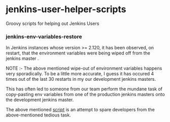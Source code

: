 # jenkins-user-helper-scripts
Groovy scripts for helping out Jenkins Users

### jenkins-env-variables-restore
In Jenkins instances whose version >= 2.120, it has been observed, on restart, that the environment variables were being wiped off from the jenkins master .

NOTE :- The above mentioned wipe-out of environment variables happens very sporadically. To be a little more accurate, I guess it has occured 4 times out of the last 30 restarts in my our development jenkins masters.

This has often led to someone from our team perform the mundane task of copy-pasting env variables from one of the production jenkins masters onto the development jenkins master.

The above mentioned [script](https://github.com/padas2/jenkins-admin-helper-scripts/blob/master/jenkins-env-variables-restore.groovy) is an attempt to spare developers from the above-mentioned tedious task.
